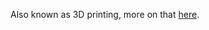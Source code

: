 Also known as 3D printing, more on that [here](!%20Manufacturing%20Technologies%20Overview.md#Terms%20and%20Disambiguation).